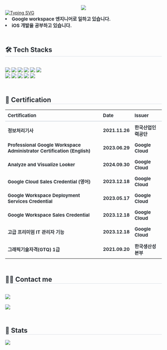 
<div align= "center">
    <img src="https://capsule-render.vercel.app/api?type=waving&color=gradient&height=240&text=Hello,%20I'm%2023G&animation=twinkling&fontColor=ffffff&fontSize=60" />
    </div>
    <div style="text-align: left;"> 
    <a href="https://git.io/typing-svg"><img src="https://readme-typing-svg.demolab.com?font=Fira+Code&pause=1000&color=000000&random=false&lines=print(value+%3D+%3D+%2223G%22%3F%22%EC%9D%B4%EC%83%81%EC%A7%80%22%3A%22%22)" alt="Typing SVG" /></a>
    <div style="font-weight: 700; font-size: 15px; text-align: left; color: #282d33;"> <li> Google workspace 엔지니어로 일하고 있습니다.</li><li> iOS 개발을 공부하고 있습니다. </div> 
    </div>
    <div style="text-align: left;">
    <h2 style="border-bottom: 1px solid #d8dee4; color: #282d33;"> <br>🛠️ Tech Stacks </h2> <br> 
    <div style="margin: ; text-align: left;" "text-align: left;"> 
        <img src="https://img.shields.io/badge/IOS-000000?style=for-the-badge&logo=IOS&logoColor=white">
        <img src="https://img.shields.io/badge/Swift-F05138?style=for-the-badge&logo=Swift&logoColor=white">
        <img src="https://img.shields.io/badge/Flutter-02569B?style=for-the-badge&logo=Flutter&logoColor=white">
        <img src="https://img.shields.io/badge/Android-3DDC84?style=for-the-badge&logo=Android&logoColor=white">
          <img src="https://img.shields.io/badge/C-A8B9CC?style=for-the-badge&logo=C&logoColor=white">
          <img src="https://img.shields.io/badge/Figma-F24E1E?style=for-the-badge&logo=Figma&logoColor=white"><br/>
        <img src="https://img.shields.io/badge/Java-007396?style=for-the-badge&logo=Java&logoColor=white">
          <img src="https://img.shields.io/badge/Javascript-F7DF1E?style=for-the-badge&logo=Javascript&logoColor=white">
          <img src="https://img.shields.io/badge/Notion-000000?style=for-the-badge&logo=Notion&logoColor=white">
          <img src="https://img.shields.io/badge/Python-3776AB?style=for-the-badge&logo=Python&logoColor=white">
          <img src="https://img.shields.io/badge/React-61DAFB?style=for-the-badge&logo=React&logoColor=white">
          <br/>
          </div>
    </div>

<div style="text-align: left;"> 
    <h2 style="border-bottom: 1px solid #d8dee4; color: #282d33;"> <br>🏅 Certification </h2>  
    <table style="border-collapse: collapse; width: 100%; text-align: left; color: #282d33; font-size: 15px; font-weight: 700;">
        <thead>
            <tr>
                <th style="border-bottom: 2px solid #d8dee4; padding: 8px;">Certification</th>
                <th style="border-bottom: 2px solid #d8dee4; padding: 8px;">Date</th>
                <th style="border-bottom: 2px solid #d8dee4; padding: 8px;">Issuer</th>
            </tr>
        </thead>
        <tbody>
            <tr>
                <td style="padding: 8px;">정보처리기사</td>
                <td style="padding: 8px;">2021.11.26</td>
                <td style="padding: 8px;">한국산업인력공단</td>
            </tr>
            <tr>
                <td style="padding: 8px;">Professional Google Workspace Administrator Certification (English)</td>
                <td style="padding: 8px;">2023.06.29</td>
                <td style="padding: 8px;">Google Cloud</td>
            </tr>
            <tr>
                <td style="padding: 8px;">Analyze and Visualize Looker</td>
                <td style="padding: 8px;">2024.09.30</td>
                <td style="padding: 8px;">Google Cloud</td>
            </tr>            
            <tr>
                <td style="padding: 8px;">Google Cloud Sales Credential (영어)</td>
                <td style="padding: 8px;">2023.12.18</td>
                <td style="padding: 8px;">Google Cloud</td>
            </tr>
            <tr>
                <td style="padding: 8px;">Google Workspace Deployment Services Credential</td>
                <td style="padding: 8px;">2023.05.17</td>
                <td style="padding: 8px;">Google Cloud</td>
            </tr>
            <tr>
                <td style="padding: 8px;">Google Workspace Sales Credential</td>
                <td style="padding: 8px;">2023.12.18</td>
                <td style="padding: 8px;">Google Cloud</td>
            </tr>
            <tr>
                <td style="padding: 8px;">고급 프리미엄 IT 관리자 기능</td>
                <td style="padding: 8px;">2023.12.18</td>
                <td style="padding: 8px;">Google Cloud</td>
            </tr>
            <tr>
                <td style="padding: 8px;">그래픽기술자격(GTQ) 1급</td>
                <td style="padding: 8px;">2021.09.20</td>
                <td style="padding: 8px;">한국생산성본부</td>
            </tr>
        </tbody>
    </table>
</div>

<div style="text-align: left;">
    <h2 style="border-bottom: 1px solid #d8dee4; color: #282d33;"> <br>🧑‍💻 Contact me </h2> <br> 
    <div style="text-align: left;"> <a href=https://dev-23g.tistory.com/> <img src="https://img.shields.io/badge/Tistory-000000?style=for-the-badge&logo=Tistory&logoColor=white&link=https://dev-23g.tistory.com/"> </a>
          </div>  <br> 
    <div style="text-align: left;"> <a href="https://hits.seeyoufarm.com"> <img src="https://hits.seeyoufarm.com/api/count/incr/badge.svg?url=https%3A%2F%2Fgithub.com%2F23ji%2F&count_bg=%23000000&title_bg=%23000000&icon=github.svg&icon_color=%23FFFFFF&title=GitHub&edge_flat=false"/></a>
       </div> 
    </div>
    <div style="text-align: left;"> 
    <h2 style="border-bottom: 1px solid #d8dee4; color: #282d33;"> <br>🏅 Stats </h2> <div style="text-align: left;">  <img src="https://github-readme-stats.vercel.app/api/top-langs/?username=23ji&layout=compact&bg_color=180,00000000,00000000&title_color=000000&text_color=000000"
          /> </div> 
    </div>
